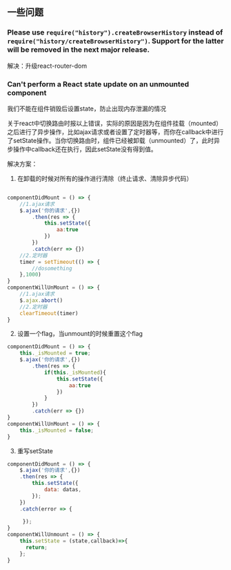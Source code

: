 ## 一些问题

### Please use `require("history").createBrowserHistory` instead of `require("history/createBrowserHistory")`. Support for the latter will be removed in the next major release.
解决：升级react-router-dom


### Can't perform a React state update on an unmounted component
我们不能在组件销毁后设置state，防止出现内存泄漏的情况

关于react中切换路由时报以上错误，实际的原因是因为在组件挂载（mounted）之后进行了异步操作，比如ajax请求或者设置了定时器等，而你在callback中进行了setState操作。当你切换路由时，组件已经被卸载（unmounted）了，此时异步操作中callback还在执行，因此setState没有得到值。

解决方案：
1. 在卸载的时候对所有的操作进行清除（终止请求、清除异步代码）
```js

componentDidMount = () => {
    //1.ajax请求
    $.ajax('你的请求',{})
        .then(res => {
            this.setState({
                aa:true
            })
        })
        .catch(err => {})
    //2.定时器
    timer = setTimeout(() => {
        //dosomething
    },1000)
}
componentWillUnMount = () => {
    //1.ajax请求
    $.ajax.abort()
    //2.定时器
    clearTimeout(timer)
}
```

2. 设置一个flag，当unmount的时候重置这个flag
```js
componentDidMount = () => {
    this._isMounted = true;
    $.ajax('你的请求',{})
        .then(res => {
            if(this._isMounted){
                this.setState({
                    aa:true
                })
            }
        })
        .catch(err => {})
}
componentWillUnMount = () => {
    this._isMounted = false;
}
```

3. 重写setState
```js
componentDidMount = () => {
    $.ajax('你的请求',{})
    .then(res => {
        this.setState({
            data: datas,
        });
    })
    .catch(error => {
 
     });
}
componentWillUnmount = () => {
    this.setState = (state,callback)=>{
      return;
    };
}
```